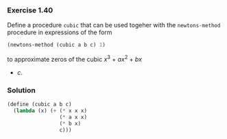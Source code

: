 ### Exercise 1.40

Define a procedure `cubic` that can be used togeher with the `newtons-method`
procedure in expressions of the form

```scheme
(newtons-method (cubic a b c) 1)
```

to approximate zeros of the cubic *x*<sup>3</sup> + *ax*<sup>2</sup> + *bx*
+ *c*.

### Solution

```scheme
(define (cubic a b c)
  (lambda (x) (+ (* x x x)
                 (* a x x)
                 (* b x)
                 c)))
```
